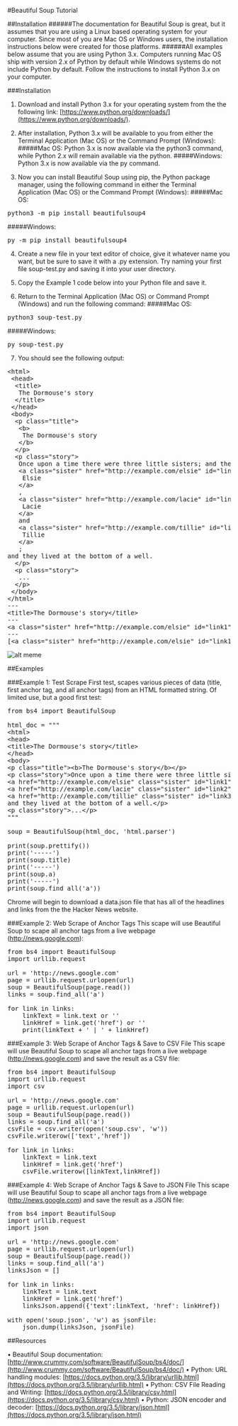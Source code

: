 #Beautiful Soup Tutorial

##Installation
######The documentation for Beautiful Soup is great, but it assumes that you are using a Linux based operating system for your computer. Since most of you are Mac OS or Windows users, the installation instructions below were created for those platforms.
######All examples below assume that you are using Python 3.x. Computers running Mac OS ship with version 2.x of Python by default while Windows systems do not include Python by default. Follow the instructions to install Python 3.x on your computer.

###Installation
1. Download and install Python 3.x for your operating system from the the following link: [https://www.python.org/downloads/](https://www.python.org/downloads/).

2. After installation, Python 3.x will be available to you from either the Terminal Application (Mac OS) or the Command Prompt (Windows):
#####Mac OS:
Python 3.x is now available via the python3 command, while Python 2.x will remain available via the python.
#####Windows:
Python 3.x is now available via the py command.

3. Now you can install Beautiful Soup using pip, the Python package manager, using the following command in either the  Terminal Application (Mac OS) or the Command Prompt (Windows):
#####Mac OS:
<pre>
python3 -m pip install beautifulsoup4
</pre>
#####Windows:
<pre>
py -m pip install beautifulsoup4
</pre>

4. Create a new file in your text editor of choice, give it whatever name you want, but be sure to save it with a .py extension. Try naming your first file soup-test.py and saving it into your user directory.

5. Copy the Example 1 code below into your Python file and save it.

6. Return to the Terminal Application (Mac OS) or Command Prompt (Windows) and run the following command:
#####Mac OS:
<pre>
python3 soup-test.py
</pre>
#####Windows:
<pre>
py soup-test.py
</pre>

7. You should see the following output:
<pre>
&lt;html&gt;
 &lt;head&gt;
  &lt;title&gt;
   The Dormouse's story
  &lt;/title&gt;
 &lt;/head&gt;
 &lt;body&gt;
  &lt;p class=&quot;title&quot;&gt;
   &lt;b&gt;
    The Dormouse's story
   &lt;/b&gt;
  &lt;/p&gt;
  &lt;p class=&quot;story&quot;&gt;
   Once upon a time there were three little sisters; and their names were
   &lt;a class=&quot;sister&quot; href=&quot;http://example.com/elsie&quot; id=&quot;link1&quot;&gt;
    Elsie
   &lt;/a&gt;
   ,
   &lt;a class=&quot;sister&quot; href=&quot;http://example.com/lacie&quot; id=&quot;link2&quot;&gt;
    Lacie
   &lt;/a&gt;
   and
   &lt;a class=&quot;sister&quot; href=&quot;http://example.com/tillie&quot; id=&quot;link3&quot;&gt;
    Tillie
   &lt;/a&gt;
   ;
and they lived at the bottom of a well.
  &lt;/p&gt;
  &lt;p class=&quot;story&quot;&gt;
   ...
  &lt;/p&gt;
 &lt;/body&gt;
&lt;/html&gt;
---
&lt;title&gt;The Dormouse's story&lt;/title&gt;
---
&lt;a class=&quot;sister&quot; href=&quot;http://example.com/elsie&quot; id=&quot;link1&quot;&gt;Elsie&lt;/a&gt;
---
[&lt;a class=&quot;sister&quot; href=&quot;http://example.com/elsie&quot; id=&quot;link1&quot;&gt;Elsie&lt;/a&gt;, &lt;a class=&quot;sister&quot; href=&quot;http://example.com/lacie&quot; id=&quot;link2&quot;&gt;Lacie&lt;/a&gt;, &lt;a class=&quot;sister&quot; href=&quot;http://example.com/tillie&quot; id=&quot;link3&quot;&gt;Tillie&lt;/a&gt;]
</pre>

![alt meme](http://cdn.meme.am/instances/500x/54583425.jpg)

##Examples

###Example 1: Test Scrape
First test, scapes various pieces of data (title, first anchor tag, and all anchor tags) from an HTML formatted string. Of limited use, but a good first test:

<pre>
from bs4 import BeautifulSoup

html_doc = &quot;&quot;&quot;
&lt;html&gt;
&lt;head&gt;
&lt;title&gt;The Dormouse's story&lt;/title&gt;
&lt;/head&gt;
&lt;body&gt;
&lt;p class=&quot;title&quot;&gt;&lt;b&gt;The Dormouse's story&lt;/b&gt;&lt;/p&gt;
&lt;p class=&quot;story&quot;&gt;Once upon a time there were three little sisters; and their names were
&lt;a href=&quot;http://example.com/elsie&quot; class=&quot;sister&quot; id=&quot;link1&quot;&gt;Elsie&lt;/a&gt;,
&lt;a href=&quot;http://example.com/lacie&quot; class=&quot;sister&quot; id=&quot;link2&quot;&gt;Lacie&lt;/a&gt; and
&lt;a href=&quot;http://example.com/tillie&quot; class=&quot;sister&quot; id=&quot;link3&quot;&gt;Tillie&lt;/a&gt;;
and they lived at the bottom of a well.&lt;/p&gt;
&lt;p class=&quot;story&quot;&gt;...&lt;/p&gt;
&quot;&quot;&quot;

soup = BeautifulSoup(html_doc, 'html.parser')

print(soup.prettify())
print('-----')
print(soup.title)
print('-----')
print(soup.a)
print('-----')
print(soup.find_all('a'))
</pre>

Chrome will begin to download a data.json file that has all of the headlines and links from the the Hacker News website.

###Example 2: Web Scrape of Anchor Tags
This scape will use Beautiful Soup to scape all anchor tags from a live webpage (http://news.google.com):

<pre>
from bs4 import BeautifulSoup
import urllib.request

url = 'http://news.google.com'
page = urllib.request.urlopen(url)
soup = BeautifulSoup(page.read())
links = soup.find_all('a')

for link in links:
	linkText = link.text or ''
	linkHref = link.get('href') or ''
	print(linkText + ' | ' + linkHref)
</pre>

###Example 3: Web Scrape of Anchor Tags &amp; Save to CSV File
This scape will use Beautiful Soup to scape all anchor tags from a live webpage (http://news.google.com) and save the result as a CSV file:

<pre>
from bs4 import BeautifulSoup
import urllib.request
import csv

url = 'http://news.google.com'
page = urllib.request.urlopen(url)
soup = BeautifulSoup(page.read())
links = soup.find_all('a')
csvFile = csv.writer(open('soup.csv', 'w'))
csvFile.writerow(['text','href'])

for link in links:
    linkText = link.text
    linkHref = link.get('href')
    csvFile.writerow([linkText,linkHref])
</pre>

###Example 4: Web Scrape of Anchor Tags &amp; Save to JSON File
This scape will use Beautiful Soup to scape all anchor tags from a live webpage (http://news.google.com) and save the result as a JSON file:

<pre>
from bs4 import BeautifulSoup
import urllib.request
import json

url = 'http://news.google.com'
page = urllib.request.urlopen(url)
soup = BeautifulSoup(page.read())
links = soup.find_all('a')
linksJson = []

for link in links:
	linkText = link.text
	linkHref = link.get('href')
	linksJson.append({'text':linkText, 'href': linkHref})

with open('soup.json', 'w') as jsonFile:
	json.dump(linksJson, jsonFile)
</pre>

##Resources

• Beautiful Soup documentation: [http://www.crummy.com/software/BeautifulSoup/bs4/doc/](http://www.crummy.com/software/BeautifulSoup/bs4/doc/)
• Python: URL handling modules: [https://docs.python.org/3.5/library/urllib.html](https://docs.python.org/3.5/library/urllib.html)
• Python: CSV File Reading and Writing: [https://docs.python.org/3.5/library/csv.html](https://docs.python.org/3.5/library/csv.html)
• Python: JSON encoder and decoder: [https://docs.python.org/3.5/library/json.html](https://docs.python.org/3.5/library/json.html)
